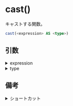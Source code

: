 # cast()

キャストする関数。

```sql
cast(<expression> AS <type>)
```

## 引数

<details><summary>expression</summary>

キャストされる値を入れる。

</details>


<details><summary>type</summary>

`expression`をキャストする型

</details>

## 備考

<details><summary>ショートカット</summary>

変数のうしろにに`::`をつけるとキャストできる。

```sql
<expression>::<type>
```

</details>
